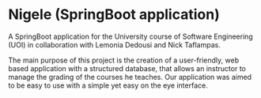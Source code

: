# Nigele (SpringBoot application)
A SpringBoot application for the University course of Software Engineering (UOI) in collaboration with 	Lemonia Dedousi and Nick Taflampas.

The main purpose of this project is the creation of a user-friendly, web based application with a structured database, that allows an instructor to manage the grading of the courses he teaches. Our application was aimed to be easy to use with a simple yet easy on the eye interface.
